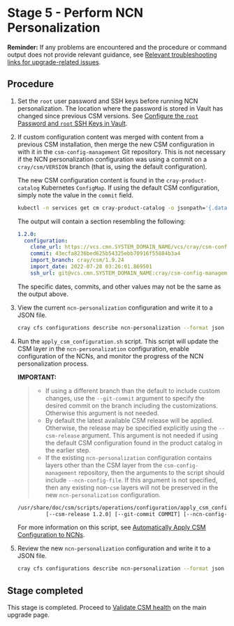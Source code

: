 # Stage 5 - Perform NCN Personalization

**Reminder:** If any problems are encountered and the procedure or command output does not provide relevant guidance, see
[Relevant troubleshooting links for upgrade-related issues](README.md#relevant-troubleshooting-links-for-upgrade-related-issues).

## Procedure

1. Set the `root` user password and SSH keys before running NCN personalization.
   The location where the password is stored in Vault has changed since previous
   CSM versions. See
   [Configure the `root` Password and `root` SSH Keys in Vault](../operations/CSM_product_management/Configure_Non-Compute_Nodes_with_CFS.md#2-configure-the-root-password-and-ssh-keys-in-vault).

1. If custom configuration content was merged with content from a previous CSM
   installation, then merge the new CSM configuration in with it in the `csm-config-management`
   Git repository. This is not necessary if the NCN personalization configuration
   was using a commit on a `cray/csm/VERSION` branch (that is, using the default
   configuration).

   The new CSM configuration content is found in the `cray-product-catalog`
   Kubernetes `ConfigMap`. If using the default CSM configuration, simply note the value in
   the `commit` field.

   ```bash
   kubectl -n services get cm cray-product-catalog -o jsonpath='{.data.csm}'
   ```

   The output will contain a section resembling the following:

   ```yaml
   1.2.0:
     configuration:
       clone_url: https://vcs.cmn.SYSTEM_DOMAIN_NAME/vcs/cray/csm-config-management.git
       commit: 43ecfa8236bed625b54325ebb70916f55884b3a4
       import_branch: cray/csm/1.9.24
       import_date: 2022-07-28 03:26:01.869501
       ssh_url: git@vcs.cmn.SYSTEM_DOMAIN_NAME:cray/csm-config-management.git
   ```

   The specific dates, commits, and other values may not be the same as the output above.

1. View the current `ncn-personalization` configuration and write it to a JSON file.

   ```bash
   cray cfs configurations describe ncn-personalization --format json | tee ncn-personalization.json
   ```

1. Run the `apply_csm_configuration.sh` script. This script will update the CSM
   layer in the `ncn-personalization` configuration, enable configuration of
   the NCNs, and monitor the progress of the NCN personalization process.

   **IMPORTANT:**

   > * If using a different branch than the default to include custom
       changes, use the `--git-commit` argument to specify the desired commit on
       the branch including the customizations. Otherwise this argument is not needed.
   > * By default the latest available CSM release will be applied. Otherwise, the
       release may be specified explicitly using the `--csm-release` argument.
       This argument is not needed if using the default CSM configuration found in the
       product catalog in the earlier step.
   > * If the existing `ncn-personalization` configuration contains layers other than
       the CSM layer from the `csm-config-management` repository, then the arguments
       to the script should include `--ncn-config-file`. If this argument is not specified,
       then any existing non-`csm` layers will not be preserved in the new
       `ncn-personalization` configuration.

   ```bash
   /usr/share/doc/csm/scripts/operations/configuration/apply_csm_configuration.sh \
            [--csm-release 1.2.0] [--git-commit COMMIT] [--ncn-config-file  /path/to/ncn-personalization.json]
   ```

   For more information on this script, see [Automatically Apply CSM Configuration to NCNs](../operations/CSM_product_management/Configure_Non-Compute_Nodes_with_CFS.md#option-1-automatically-apply-csm-configuration).

1. Review the new `ncn-personalization` configuration and write it to a JSON file.

   ```bash
   cray cfs configurations describe ncn-personalization --format json | tee ncn-personalization.json.new
   ```

## Stage completed

This stage is completed. Proceed to [Validate CSM health](../README.md#3-validate-csm-health) on the main upgrade page.
